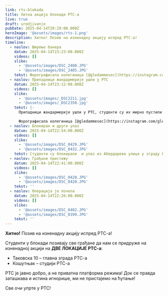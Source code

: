```yaml
---
link: rts-blokada
title: Хитна акција блокаде РТС-а
live: true
draft: uredjivanje
pubDate: 2025-04-14T20:29:00.000Z
heroImage: '@assets/images/rts-1.png'
description: Хитно! Позив на изненадну акцију испред РТС-а!
timeline:
  - naslov: Ширење банера
    datum: 2025-04-14T23:23:00.000Z
    videos: []
    slike:
      - '@assets/images/DSC_2400.JPG'
      - '@assets/images/DSC_2405.JPG'
    tekst: Форографисала колегиница [@gledammesec](https://instagram.com/gledammesec).
  - naslov: Припадници жандармерије ушли у РТС
    datum: 2025-04-14T23:12:00.000Z
    videos: []
    slike:
      - '@assets/images/_DSC2211.jpg'
      - '@assets/images/_DSC2350.jpg'
    tekst: |-
      Припадници жандармерије ушли у РТС, студенти су их мирно пустили да прођу.

      Форографисала колегиница [@gledammesec](https://instagram.com/gledammesec).
  - naslov: Блокиран и други улаз
    datum: 2025-04-14T22:54:00.000Z
    videos: []
    slike:
      - '@assets/images/DSC_0429.JPG'
      - '@assets/images/DSC_0432.JPG'
    tekst: Студенти су блокирали  и улаз из Абердареве улице у зграду РТС-а.
  - naslov: Грађани пристижу
    datum: 2025-04-14T22:41:00.000Z
    videos: []
    slike:
      - '@assets/images/DSC_0428.JPG'
      - '@assets/images/DSC_0420.JPG'
    tekst: ''
  - naslov: Операција је почела
    datum: 2025-04-14T22:26:00.000Z
    videos: []
    slike:
      - '@assets/images/DSC_0402.JPG'
      - '@assets/images/DSC_0399.JPG'
    tekst: ''
---
```

**Хитно!** Позив на изненадну акцију испред РТС-а!

Студенти у блокади позивају све грађане да нам се придруже на изненадној акцији на **ДВЕ ЛОКАЦИЈЕ РТС-а**:

- Таковска 10 – главна зграда РТС-а
- Кошутњак – студији РТС-а

РТС је јавно добро, а не приватна платформа режима! Док се правда заташкава и истина игнорише, ми не пристајемо на ћутање!

Све очи упрте у РТС!
